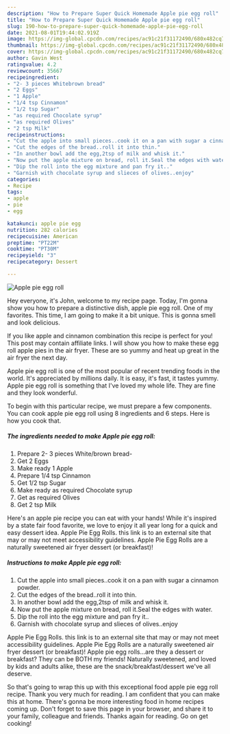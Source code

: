 ```yaml
---
description: "How to Prepare Super Quick Homemade Apple pie egg roll"
title: "How to Prepare Super Quick Homemade Apple pie egg roll"
slug: 190-how-to-prepare-super-quick-homemade-apple-pie-egg-roll
date: 2021-08-01T19:44:02.919Z
image: https://img-global.cpcdn.com/recipes/ac91c21f31172490/680x482cq70/apple-pie-egg-roll-recipe-main-photo.jpg
thumbnail: https://img-global.cpcdn.com/recipes/ac91c21f31172490/680x482cq70/apple-pie-egg-roll-recipe-main-photo.jpg
cover: https://img-global.cpcdn.com/recipes/ac91c21f31172490/680x482cq70/apple-pie-egg-roll-recipe-main-photo.jpg
author: Gavin West
ratingvalue: 4.2
reviewcount: 35667
recipeingredient:
- "2- 3 pieces Whitebrown bread"
- "2 Eggs"
- "1 Apple"
- "1/4 tsp Cinnamon"
- "1/2 tsp Sugar"
- "as required Chocolate syrup"
- "as required Olives"
- "2 tsp Milk"
recipeinstructions:
- "Cut the apple into small pieces..cook it on a pan with sugar a cinnamon powder."
- "Cut the edges of the bread..roll it into thin."
- "In another bowl add the egg,2tsp of milk and whisk it."
- "Now put the apple mixture on bread, roll it.Seal the edges with water."
- "Dip the roll into the egg mixture and pan fry it.."
- "Garnish with chocolate syrup and slieces of olives..enjoy"
categories:
- Recipe
tags:
- apple
- pie
- egg

katakunci: apple pie egg 
nutrition: 282 calories
recipecuisine: American
preptime: "PT22M"
cooktime: "PT30M"
recipeyield: "3"
recipecategory: Dessert

---
```



![Apple pie egg roll](https://img-global.cpcdn.com/recipes/ac91c21f31172490/680x482cq70/apple-pie-egg-roll-recipe-main-photo.jpg)

Hey everyone, it's John, welcome to my recipe page. Today, I'm gonna show you how to prepare a distinctive dish, apple pie egg roll. One of my favorites. This time, I am going to make it a bit unique. This is gonna smell and look delicious.

If you like apple and cinnamon combination this recipe is perfect for you! This post may contain affiliate links. I will show you how to make these egg roll apple pies in the air fryer. These are so yummy and heat up great in the air fryer the next day.

Apple pie egg roll is one of the most popular of recent trending foods in the world. It's appreciated by millions daily. It is easy, it's fast, it tastes yummy. Apple pie egg roll is something that I've loved my whole life. They are fine and they look wonderful.


To begin with this particular recipe, we must prepare a few components. You can cook apple pie egg roll using 8 ingredients and 6 steps. Here is how you cook that.

<!--inarticleads1-->

##### The ingredients needed to make Apple pie egg roll:

1. Prepare 2- 3 pieces White/brown bread-
1. Get 2 Eggs
1. Make ready 1 Apple
1. Prepare 1/4 tsp Cinnamon
1. Get 1/2 tsp Sugar
1. Make ready as required Chocolate syrup
1. Get as required Olives
1. Get 2 tsp Milk


Here&#39;s an apple pie recipe you can eat with your hands! While it&#39;s inspired by a state fair food favorite, we love to enjoy it all year long for a quick and easy dessert idea. Apple Pie Egg Rolls. this link is to an external site that may or may not meet accessibility guidelines. Apple Pie Egg Rolls are a naturally sweetened air fryer dessert (or breakfast)! 

<!--inarticleads2-->

##### Instructions to make Apple pie egg roll:

1. Cut the apple into small pieces..cook it on a pan with sugar a cinnamon powder.
1. Cut the edges of the bread..roll it into thin.
1. In another bowl add the egg,2tsp of milk and whisk it.
1. Now put the apple mixture on bread, roll it.Seal the edges with water.
1. Dip the roll into the egg mixture and pan fry it..
1. Garnish with chocolate syrup and slieces of olives..enjoy


Apple Pie Egg Rolls. this link is to an external site that may or may not meet accessibility guidelines. Apple Pie Egg Rolls are a naturally sweetened air fryer dessert (or breakfast)! Apple pie egg rolls…are they a dessert or breakfast? They can be BOTH my friends! Naturally sweetened, and loved by kids and adults alike, these are the snack/breakfast/dessert we&#39;ve all deserve. 

So that's going to wrap this up with this exceptional food apple pie egg roll recipe. Thank you very much for reading. I am confident that you can make this at home. There's gonna be more interesting food in home recipes coming up. Don't forget to save this page in your browser, and share it to your family, colleague and friends. Thanks again for reading. Go on get cooking!
